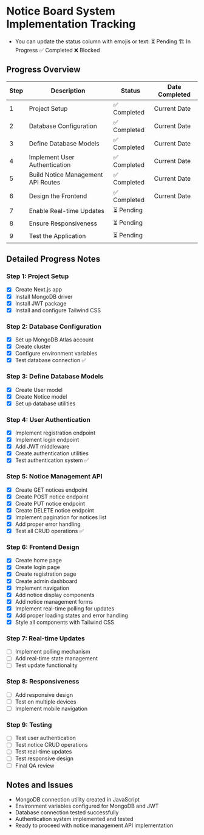 # Notice Board System Implementation Tracking

- You can update the status column with emojis or text:
⏳ Pending
🏗️ In Progress
✅ Completed
❌ Blocked

## Progress Overview

| Step | Description | Status | Date Completed |
|------|-------------|--------|----------------|
| 1 | Project Setup | ✅ Completed | Current Date |
| 2 | Database Configuration | ✅ Completed | Current Date |
| 3 | Define Database Models | ✅ Completed | Current Date |
| 4 | Implement User Authentication | ✅ Completed | Current Date |
| 5 | Build Notice Management API Routes | ✅ Completed | Current Date |
| 6 | Design the Frontend | ✅ Completed | Current Date |
| 7 | Enable Real-time Updates | ⏳ Pending | |
| 8 | Ensure Responsiveness | ⏳ Pending | |
| 9 | Test the Application | ⏳ Pending | |

## Detailed Progress Notes

### Step 1: Project Setup
- [x] Create Next.js app
- [x] Install MongoDB driver
- [x] Install JWT package
- [x] Install and configure Tailwind CSS

### Step 2: Database Configuration
- [x] Set up MongoDB Atlas account
- [x] Create cluster
- [x] Configure environment variables
- [x] Test database connection ✅

### Step 3: Define Database Models
- [x] Create User model
- [x] Create Notice model
- [x] Set up database utilities

### Step 4: User Authentication
- [x] Implement registration endpoint
- [x] Implement login endpoint
- [x] Add JWT middleware
- [x] Create authentication utilities
- [x] Test authentication system ✅

### Step 5: Notice Management API
- [x] Create GET notices endpoint
- [x] Create POST notice endpoint
- [x] Create PUT notice endpoint
- [x] Create DELETE notice endpoint
- [x] Implement pagination for notices list
- [x] Add proper error handling
- [x] Test all CRUD operations ✅

### Step 6: Frontend Design
- [x] Create home page
- [x] Create login page
- [x] Create registration page
- [x] Create admin dashboard
- [x] Implement navigation
- [x] Add notice display components
- [x] Add notice management forms
- [x] Implement real-time polling for updates
- [x] Add proper loading states and error handling
- [x] Style all components with Tailwind CSS

### Step 7: Real-time Updates
- [ ] Implement polling mechanism
- [ ] Add real-time state management
- [ ] Test update functionality

### Step 8: Responsiveness
- [ ] Add responsive design
- [ ] Test on multiple devices
- [ ] Implement mobile navigation

### Step 9: Testing
- [ ] Test user authentication
- [ ] Test notice CRUD operations
- [ ] Test real-time updates
- [ ] Test responsive design
- [ ] Final QA review

## Notes and Issues
- MongoDB connection utility created in JavaScript
- Environment variables configured for MongoDB and JWT
- Database connection tested successfully
- Authentication system implemented and tested
- Ready to proceed with notice management API implementation


